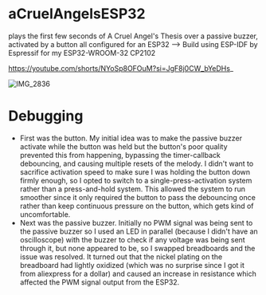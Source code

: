 # aCruelAngelsESP32
plays the first few seconds of A Cruel Angel's Thesis over a passive buzzer, activated by a button all configured for an ESP32
--> Build using ESP-IDF by Espressif for my ESP32-WROOM-32 CP2102

https://youtube.com/shorts/NYoSp8OFOuM?si=JgF8j0CW_bYeDHs_ 


![IMG_2836](https://github.com/user-attachments/assets/2a61b6c5-2909-4aaa-97e1-e6169b9754ac)


# Debugging
- First was the button. My initial idea was to make the passive buzzer activate while the button was held but the button's poor quality prevented this from happening, bypassing the timer-callback debouncing, and causing multiple resets of the melody. I didn't want to sacrifice activation speed to make sure I was holding the button down firmly enough, so I opted to switch to a single-press-activation system rather than a press-and-hold system. This allowed the system to run smoother since it only required the button to pass the debouncing once rather than keep continuous pressure on the button, which gets kind of uncomfortable. 
- Next was the passive buzzer. Initially no PWM signal was being sent to the passive buzzer so I used an LED in parallel (because I didn't have an oscilloscope) with the buzzer to check if any voltage was being sent through it, but none appeared to be, so I swapped breadboards and the issue was resolved. It turned out that the nickel plating on the breadboard had lightly oxidized (which was no surprise since I got it from aliexpress for a dollar) and caused an increase in resistance which affected the PWM signal output from the ESP32. 
